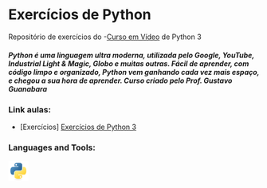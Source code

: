# Exercícios de Python

Repositório de exercícios do -[Curso em Vídeo](https://www.youtube.com/cursoemvideo) de Python 3

<h5 align="left">Python é uma linguagem ultra moderna, utilizada pelo Google, YouTube, Industrial Light & Magic, Globo e muitas outras.
Fácil de aprender, com código limpo e organizado, Python vem ganhando cada vez mais espaço, e chegou a sua hora de aprender.
Curso criado pelo Prof. Gustavo Guanabara</h5>

### Link aulas:
- [Exercícios] <a href="https://youtube.com/playlist?list=PLHz_AreHm4dm6wYOIW20Nyg12TAjmMGT-" target="_blank">Exercícios de Python 3</a>

<h3 align="left">Languages and Tools:</h3>
<p align="left"> <a href="https://www.python.org" target="_blank" rel="noreferrer"> <img src="https://raw.githubusercontent.com/devicons/devicon/master/icons/python/python-original.svg" alt="python" width="40" height="40"/> </a> </p>
